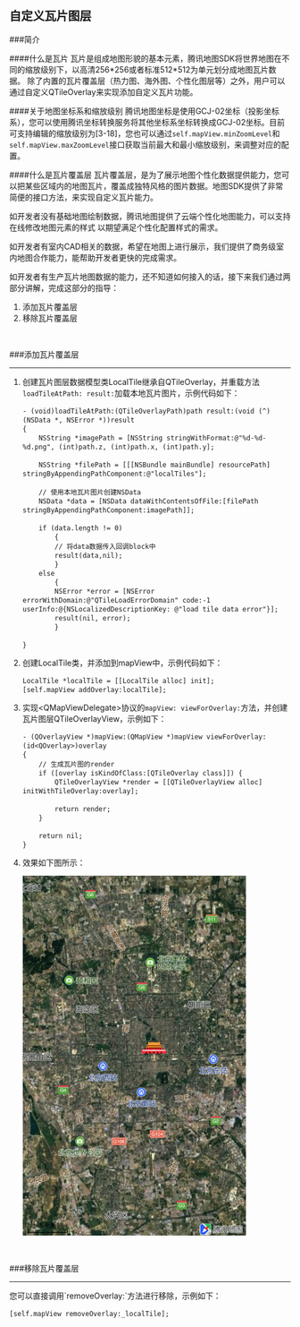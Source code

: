 ## 自定义瓦片图层

###简介

####什么是瓦片
瓦片是组成地图形貌的基本元素，腾讯地图SDK将世界地图在不同的缩放级别下，以高清256\*256或者标准512\*512为单元划分成地图瓦片数据。 除了内置的瓦片覆盖层（热力图、海外图、个性化图层等）之外，用户可以通过自定义QTileOverlay来实现添加自定义瓦片功能。

####关于地图坐标系和缩放级别
腾讯地图坐标是使用GCJ-02坐标（投影坐标系），您可以使用腾讯坐标转换服务将其他坐标系坐标转换成GCJ-02坐标。目前可支持编辑的缩放级别为[3-18]，您也可以通过`self.mapView.minZoomLevel`和`self.mapView.maxZoomLevel`接口获取当前最大和最小缩放级别，来调整对应的配置。

####什么是瓦片覆盖层
瓦片覆盖层，是为了展示地图个性化数据提供能力，您可以把某些区域内的地图瓦片，覆盖成独特风格的图片数据。地图SDK提供了非常简便的接口方法，来实现自定义瓦片能力。

如开发者没有基础地图绘制数据，腾讯地图提供了云端个性化地图能力，可以支持在线修改地图元素的样式 以期望满足个性化配置样式的需求。

如开发者有室内CAD相关的数据，希望在地图上进行展示，我们提供了商务级室内地图合作能力，能帮助开发者更快的完成需求。

如开发者有生产瓦片地图数据的能力，还不知道如何接入的话，接下来我们通过两部分讲解，完成这部分的指导：

1. 添加瓦片覆盖层
2. 移除瓦片覆盖层

<br>

###添加瓦片覆盖层
<hr>

1. 创建瓦片图层数据模型类LocalTile继承自QTileOverlay，并重载方法`loadTileAtPath: result:`加载本地瓦片图片，示例代码如下：

	```objC
	- (void)loadTileAtPath:(QTileOverlayPath)path result:(void (^)(NSData *, NSError *))result
	{
	    NSString *imagePath = [NSString stringWithFormat:@"%d-%d-%d.png", (int)path.z, (int)path.x, (int)path.y];
	    
	    NSString *filePath = [[[NSBundle mainBundle] resourcePath] stringByAppendingPathComponent:@"localTiles"];
	    
	    // 使用本地瓦片图片创建NSData
	    NSData *data = [NSData dataWithContentsOfFile:[filePath stringByAppendingPathComponent:imagePath]];
	    
	    if (data.length != 0)
	        {
	        // 将data数据传入回调block中
	        result(data,nil);
	        }
	    else
	        {
	        NSError *error = [NSError errorWithDomain:@"QTileLoadErrorDomain" code:-1 userInfo:@{NSLocalizedDescriptionKey: @"load tile data error"}];
	        result(nil, error);
	        }
	    
	}
	```

2. 创建LocalTile类，并添加到mapView中，示例代码如下：

	```objC
	LocalTile *localTile = [[LocalTile alloc] init];
	[self.mapView addOverlay:localTile];
	```

3. 实现\<QMapViewDelegate\>协议的`mapView: viewForOverlay:`方法，并创建瓦片图层QTileOverlayView，示例如下：

	```objC
	- (QOverlayView *)mapView:(QMapView *)mapView viewForOverlay:(id<QOverlay>)overlay
	{
	    // 生成瓦片图的render
	    if ([overlay isKindOfClass:[QTileOverlay class]]) {
	        QTileOverlayView *render = [[QTileOverlayView alloc] initWithTileOverlay:overlay];
	    
	        return render;
	    }
	    
	    return nil;
	}
	```
	
4. 效果如下图所示：

	<img src="../images/overlay-tile.png" width="400px">
	
<br>

###移除瓦片覆盖层
<hr>
您可以直接调用`removeOverlay:`方法进行移除，示例如下：

```objC
[self.mapView removeOverlay:_localTile];
```